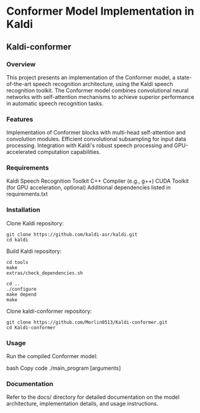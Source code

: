 # Conformer Model Implementation in Kaldi

## Kaldi-conformer

### Overview

This project presents an implementation of the Conformer model, a state-of-the-art speech recognition architecture, using the Kaldi speech recognition toolkit. The Conformer model combines convolutional neural networks with self-attention mechanisms to achieve superior performance in automatic speech recognition tasks.

### Features

Implementation of Conformer blocks with multi-head self-attention and convolution modules.
Efficient convolutional subsampling for input data processing.
Integration with Kaldi's robust speech processing and GPU-accelerated computation capabilities.

### Requirements

Kaldi Speech Recognition Toolkit
C++ Compiler (e.g., g++)
CUDA Toolkit (for GPU acceleration, optional)
Additional dependencies listed in requirements.txt

### Installation

Clone Kaldi repository:

```
git clone https://github.com/kaldi-asr/kaldi.git
cd kaldi
```

Build Kaldi repository:

```
cd tools
make
extras/check_dependencies.sh

cd ..
./configure
make depend
make
```

Clone kaldi-conformer repository:
```
git clone https://github.com/Merlin0513/Kaldi-conformer.git
cd Kaldi-conformer
```

### Usage

Run the compiled Conformer model:

bash
Copy code
./main_program [arguments]

### Documentation

Refer to the docs/ directory for detailed documentation on the model architecture, implementation details, and usage instructions.
